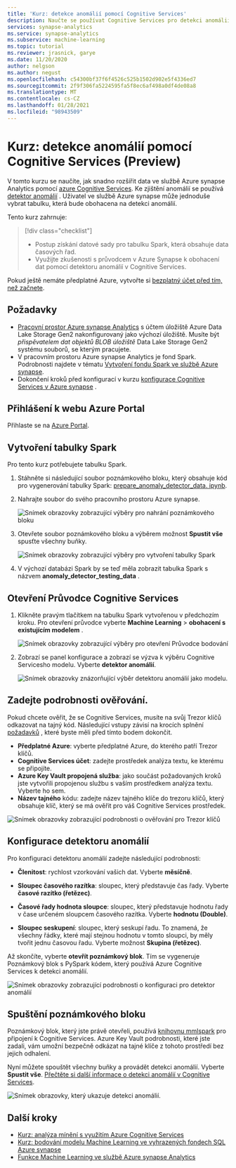 ```yaml
---
title: 'Kurz: detekce anomálií pomocí Cognitive Services'
description: Naučte se používat Cognitive Services pro detekci anomálií v Azure synapse Analytics.
services: synapse-analytics
ms.service: synapse-analytics
ms.subservice: machine-learning
ms.topic: tutorial
ms.reviewer: jrasnick, garye
ms.date: 11/20/2020
author: nelgson
ms.author: negust
ms.openlocfilehash: c54300bf37f6f4526c525b1502d902e5f4336ed7
ms.sourcegitcommit: 2f9f306fa5224595fa5f8ec6af498a0df4de08a8
ms.translationtype: MT
ms.contentlocale: cs-CZ
ms.lasthandoff: 01/28/2021
ms.locfileid: "98943509"
---
```

# <a name="tutorial-anomaly-detection-with-cognitive-services-preview"></a>Kurz: detekce anomálií pomocí Cognitive Services (Preview)

V tomto kurzu se naučíte, jak snadno rozšířit data ve službě Azure synapse Analytics pomocí [azure Cognitive Services](../../cognitive-services/index.yml). Ke zjištění anomálií se používá [detektor anomálií](../../cognitive-services/anomaly-detector/index.yml) . Uživatel ve službě Azure synapse může jednoduše vybrat tabulku, která bude obohacena na detekci anomálií.

Tento kurz zahrnuje:

> [!div class="checklist"]
> - Postup získání datové sady pro tabulku Spark, která obsahuje data časových řad.
> - Využijte zkušenosti s průvodcem v Azure Synapse k obohacení dat pomocí detektoru anomálií v Cognitive Services.

Pokud ještě nemáte předplatné Azure, vytvořte si [bezplatný účet před tím, než začnete](https://azure.microsoft.com/free/).

## <a name="prerequisites"></a>Požadavky

- [Pracovní prostor Azure synapse Analytics](../get-started-create-workspace.md) s účtem úložiště Azure Data Lake Storage Gen2 nakonfigurovaný jako výchozí úložiště. Musíte být *přispěvatelem dat objektů BLOB úložiště* Data Lake Storage Gen2 systému souborů, se kterým pracujete.
- V pracovním prostoru Azure synapse Analytics je fond Spark. Podrobnosti najdete v tématu [Vytvoření fondu Spark ve službě Azure synapse](../quickstart-create-sql-pool-studio.md).
- Dokončení kroků před konfigurací v kurzu [konfigurace Cognitive Services v Azure synapse](tutorial-configure-cognitive-services-synapse.md) .

## <a name="sign-in-to-the-azure-portal"></a>Přihlášení k webu Azure Portal

Přihlaste se na [Azure Portal](https://portal.azure.com/).

## <a name="create-a-spark-table"></a>Vytvoření tabulky Spark

Pro tento kurz potřebujete tabulku Spark.

1. Stáhněte si následující soubor poznámkového bloku, který obsahuje kód pro vygenerování tabulky Spark: [prepare_anomaly_detector_data. ipynb](https://go.microsoft.com/fwlink/?linkid=2149577).

1. Nahrajte soubor do svého pracovního prostoru Azure synapse.

   ![Snímek obrazovky zobrazující výběry pro nahrání poznámkového bloku](media/tutorial-cognitive-services/tutorial-cognitive-services-anomaly-00a.png)

1. Otevřete soubor poznámkového bloku a výběrem možnost **Spustit vše** spusťte všechny buňky.

   ![Snímek obrazovky zobrazující výběry pro vytvoření tabulky Spark](media/tutorial-cognitive-services/tutorial-cognitive-services-anomaly-00b.png)

1. V výchozí databázi Spark by se teď měla zobrazit tabulka Spark s názvem **anomaly_detector_testing_data** .

## <a name="open-the-cognitive-services-wizard"></a>Otevření Průvodce Cognitive Services

1. Klikněte pravým tlačítkem na tabulku Spark vytvořenou v předchozím kroku. Pro otevření průvodce vyberte **Machine Learning**  >  **obohacení s existujícím modelem** .

   ![Snímek obrazovky zobrazující výběry pro otevření Průvodce bodování](media/tutorial-cognitive-services/tutorial-cognitive-services-anomaly-00g.png)

2. Zobrazí se panel konfigurace a zobrazí se výzva k výběru Cognitive Servicesho modelu. Vyberte **detektor anomálií**.

   ![Snímek obrazovky znázorňující výběr detektoru anomálií jako modelu.](media/tutorial-cognitive-services/tutorial-cognitive-services-anomaly-00c.png)

## <a name="provide-authentication-details"></a>Zadejte podrobnosti ověřování.

Pokud chcete ověřit, že se Cognitive Services, musíte na svůj Trezor klíčů odkazovat na tajný kód. Následující vstupy závisí na krocích splnění [požadavků](tutorial-configure-cognitive-services-synapse.md) , které byste měli před tímto bodem dokončit.

- **Předplatné Azure**: vyberte předplatné Azure, do kterého patří Trezor klíčů.
- **Cognitive Services účet**: zadejte prostředek analýza textu, ke kterému se připojíte.
- **Azure Key Vault propojená služba**: jako součást požadovaných kroků jste vytvořili propojenou službu s vaším prostředkem analýza textu. Vyberte ho sem.
- **Název tajného** kódu: zadejte název tajného klíče do trezoru klíčů, který obsahuje klíč, který se má ověřit pro váš Cognitive Services prostředek.

![Snímek obrazovky zobrazující podrobnosti o ověřování pro Trezor klíčů](media/tutorial-cognitive-services/tutorial-cognitive-services-anomaly-00d.png)

## <a name="configure-anomaly-detector"></a>Konfigurace detektoru anomálií

Pro konfiguraci detektoru anomálií zadejte následující podrobnosti:

- **Členitost**: rychlost vzorkování vašich dat. Vyberte **měsíčně**. 

- **Sloupec časového razítka**: sloupec, který představuje čas řady. Vyberte **časové razítko (řetězec)**.

- **Časové řady hodnota sloupce**: sloupec, který představuje hodnotu řady v čase určeném sloupcem časového razítka. Vyberte **hodnotu (Double)**.

- **Sloupec seskupení**: sloupec, který seskupí řadu. To znamená, že všechny řádky, které mají stejnou hodnotu v tomto sloupci, by měly tvořit jednu časovou řadu. Vyberte možnost **Skupina (řetězec)**.

Až skončíte, vyberte **otevřít poznámkový blok**. Tím se vygeneruje Poznámkový blok s PySpark kódem, který používá Azure Cognitive Services k detekci anomálií.

![Snímek obrazovky zobrazující podrobnosti o konfiguraci pro detektor anomálií](media/tutorial-cognitive-services/tutorial-cognitive-services-anomaly-00e.png)

## <a name="run-the-notebook"></a>Spuštění poznámkového bloku

Poznámkový blok, který jste právě otevřeli, používá [knihovnu mmlspark](https://github.com/Azure/mmlspark) pro připojení k Cognitive Services. Azure Key Vault podrobnosti, které jste zadali, vám umožní bezpečně odkázat na tajné klíče z tohoto prostředí bez jejich odhalení.

Nyní můžete spouštět všechny buňky a provádět detekci anomálií. Vyberte **Spustit vše**. [Přečtěte si další informace o detekci anomálií v Cognitive Services](../../cognitive-services/anomaly-detector/index.yml).

![Snímek obrazovky, který ukazuje detekci anomálií.](media/tutorial-cognitive-services/tutorial-cognitive-services-anomaly-00f.png)

## <a name="next-steps"></a>Další kroky

- [Kurz: analýza mínění s využitím Azure Cognitive Services](tutorial-cognitive-services-sentiment.md)
- [Kurz: bodování modelu Machine Learning ve vyhrazených fondech SQL Azure synapse](tutorial-sql-pool-model-scoring-wizard.md)
- [Funkce Machine Learning ve službě Azure synapse Analytics](what-is-machine-learning.md)
